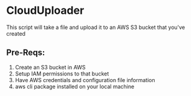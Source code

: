 # CloudUploader
This script will take a file and upload it to an AWS S3 bucket that you've created

## Pre-Reqs:
1. Create an S3 bucket in AWS
2. Setup IAM permissions to that bucket
3. Have AWS credentials and configuration file information
3. aws cli package installed on your local machine
